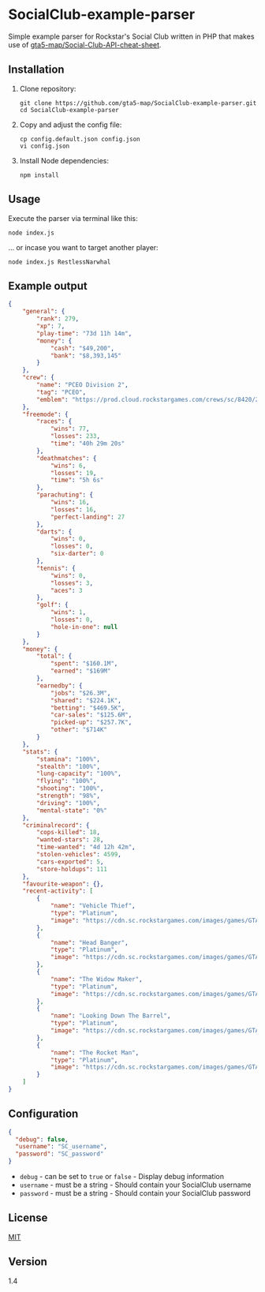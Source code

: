 SocialClub-example-parser
=========================

Simple example parser for Rockstar's Social Club written in PHP that makes use of [gta5-map/Social-Club-API-cheat-sheet](https://github.com/gta5-map/Social-Club-API-cheat-sheet).

## Installation

1. Clone repository:  

    ```
    git clone https://github.com/gta5-map/SocialClub-example-parser.git  
    cd SocialClub-example-parser
    ```

1. Copy and adjust the config file:  
    
    ```
    cp config.default.json config.json  
    vi config.json 
    ```
    
1. Install Node dependencies:

    ```
    npm install
    ```

## Usage

Execute the parser via terminal like this:  

```shell
node index.js 
```

... or incase you want to target another player:  

```shell
node index.js RestlessNarwhal 
```

## Example output

```json
{
    "general": {
        "rank": 279,
        "xp": 7,
        "play-time": "73d 11h 14m",
        "money": {
            "cash": "$49,200",
            "bank": "$8,393,145"
        }
    },
    "crew": {
        "name": "PCEO Division 2",
        "tag": "PCEO",
        "emblem": "https://prod.cloud.rockstargames.com/crews/sc/8420/29265986/publish/emblem/emblem_64.png"
    },
    "freemode": {
        "races": {
            "wins": 77,
            "losses": 233,
            "time": "40h 29m 20s"
        },
        "deathmatches": {
            "wins": 6,
            "losses": 19,
            "time": "5h 6s"
        },
        "parachuting": {
            "wins": 16,
            "losses": 16,
            "perfect-landing": 27
        },
        "darts": {
            "wins": 0,
            "losses": 0,
            "six-darter": 0
        },
        "tennis": {
            "wins": 0,
            "losses": 3,
            "aces": 3
        },
        "golf": {
            "wins": 1,
            "losses": 0,
            "hole-in-one": null
        }
    },
    "money": {
        "total": {
            "spent": "$160.1M",
            "earned": "$169M"
        },
        "earnedby": {
            "jobs": "$26.3M",
            "shared": "$224.1K",
            "betting": "$469.5K",
            "car-sales": "$125.6M",
            "picked-up": "$257.7K",
            "other": "$714K"
        }
    },
    "stats": {
        "stamina": "100%",
        "stealth": "100%",
        "lung-capacity": "100%",
        "flying": "100%",
        "shooting": "100%",
        "strength": "98%",
        "driving": "100%",
        "mental-state": "0%"
    },
    "criminalrecord": {
        "cops-killed": 18,
        "wanted-stars": 28,
        "time-wanted": "4d 12h 42m",
        "stolen-vehicles": 4599,
        "cars-exported": 5,
        "store-holdups": 111
    },
    "favourite-weapon": {},
    "recent-activity": [
        {
            "name": "Vehicle Thief",
            "type": "Platinum",
            "image": "https://cdn.sc.rockstargames.com/images/games/GTAV/multiplayer/award/platinum/JackVehicles.png"
        },
        {
            "name": "Head Banger",
            "type": "Platinum",
            "image": "https://cdn.sc.rockstargames.com/images/games/GTAV/multiplayer/award/platinum/Headshots.png"
        },
        {
            "name": "The Widow Maker",
            "type": "Platinum",
            "image": "https://cdn.sc.rockstargames.com/images/games/GTAV/multiplayer/award/platinum/OverallKills.png"
        },
        {
            "name": "Looking Down The Barrel",
            "type": "Platinum",
            "image": "https://cdn.sc.rockstargames.com/images/games/GTAV/multiplayer/award/platinum/KilledpeoplewithanAssaultRifle.png"
        },
        {
            "name": "The Rocket Man",
            "type": "Platinum",
            "image": "https://cdn.sc.rockstargames.com/images/games/GTAV/multiplayer/award/platinum/KillRocketLauncher.png"
        }
    ]
}
```

## Configuration

```json
{
  "debug": false,
  "username": "SC_username",
  "password": "SC_password"
}
```

- `debug` - can be set to `true` or `false` - Display debug information
- `username` - must be a string - Should contain your SocialClub username
- `password` - must be a string - Should contain your SocialClub password

## License

[MIT](LICENSE)

## Version

1.4
